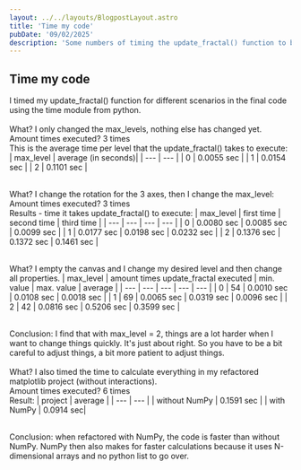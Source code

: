 ```yaml
---
layout: ../../layouts/BlogpostLayout.astro
title: 'Time my code'
pubDate: '09/02/2025'
description: 'Some numbers of timing the update_fractal() function to be fully executed.'
---
```

## Time my code
I timed my update_fractal() function for different scenarios in the final code using the time module from python. 
\
\
What? I only changed the max_levels, nothing else has changed yet. 
\
Amount times executed? 3 times
\
This is the average time per level that the update_fractal() takes to execute:
| max_level | average (in seconds)|
| --- | --- |
| 0 | 0.0055 sec |
| 1 | 0.0154 sec |
| 2 | 0.1101 sec |

\
What? I change the rotation for the 3 axes, then I change the max_level:
\
Amount times executed? 3 times
\
Results - time it takes update_fractal() to execute:
| max_level | first time | second time | third time |
| --- | --- | --- | --- |
| 0 | 0.0080 sec | 0.0085 sec | 0.0099 sec |
| 1 | 0.0177 sec | 0.0198 sec | 0.0232 sec |
| 2 | 0.1376 sec | 0.1372 sec | 0.1461 sec |

\
What? I empty the canvas and I change my desired level and then change all properties.
| max_level | amount times update_fractal executed | min. value | max. value | average |
| --- | --- | --- | --- | --- |
| 0 | 54 | 0.0010 sec | 0.0108 sec | 0.0018 sec |
| 1 | 69 | 0.0065 sec | 0.0319 sec | 0.0096 sec |
| 2 | 42 | 0.0816 sec | 0.5206 sec | 0.3599 sec |

\
Conclusion: I find that with max_level = 2, things are a lot harder when I want to change things quickly. It's just about right. So you have to be a bit careful to adjust things, a bit more patient to adjust things.
\
\
What? I also timed the time to calculate everything in my refactored matplotlib project (without interactions).
\
Amount times executed? 6 times
\
Result:
| project | average |
| --- | --- |
| without NumPy | 0.1591 sec |
| with NumPy | 0.0914 sec|

\
Conclusion: when refactored with NumPy, the code is faster than without NumPy. NumPy then also makes for faster calculations because it uses N-dimensional arrays and no python list to go over.